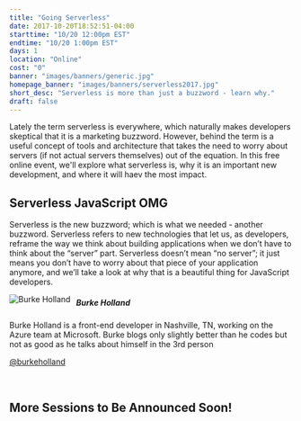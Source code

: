 ```yaml
---
title: "Going Serverless"
date: 2017-10-20T18:52:51-04:00
starttime: "10/20 12:00pm EST"
endtime: "10/20 1:00pm EST"
days: 1
location: "Online"
cost: "0"
banner: "images/banners/generic.jpg"
homepage_banner: "images/banners/serverless2017.jpg"
short_desc: "Serverless is more than just a buzzword - learn why."
draft: false
---
```


Lately the term serverless is everywhere, which naturally makes developers skeptical that it is a marketing buzzword. However, behind the term is a useful concept of tools and architecture that takes the need to worry about servers (if not actual servers themselves) out of the equation. In this free online event, we'll explore what serverless is, why it is an important new development, and where it will haev the most impact.

## Serverless JavaScript OMG

Serverless is the new buzzword; which is what we needed - another buzzword. Serverless refers to new technologies that let us, as developers, reframe the way we think about building applications when we don’t have to think about the “server” part. Serverless doesn’t mean “no server”; it just means you don’t have to worry about that piece of your application anymore, and we’ll take a look at why that is a beautiful thing for JavaScript developers.

<img src="/images/speakers/burkeholland.jpg" style="float:left;margin-right: 10px;" alt="Burke Holland">

##### Burke Holland

Burke Holland is a front-end developer in Nashville, TN, working on the Azure team at Microsoft. Burke blogs only slightly better than he codes but not as good as he talks about himself in the 3rd person

<i class="fa fa-twitter" aria-hidden="true"></i> [@burkeholland](https://twitter.com/burkeholland)

<br style="clear:both;">

## More Sessions to Be Announced Soon!